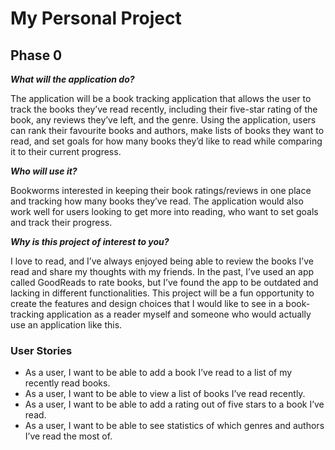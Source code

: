 # My Personal Project

## Phase 0

***What will the application do?***

The application will be a book tracking application that allows the user to track 
the books they’ve read recently, including their five-star rating of the book, 
any reviews they’ve left, and the genre. Using the application, users can 
rank their favourite books and authors, make lists of books they want to read, 
and set goals for how many books they’d like to read while comparing it to their 
current progress.

***Who will use it?***

Bookworms interested in keeping their book ratings/reviews in one place and 
tracking how many books they’ve read. The application would also work 
well for users looking to get more into reading, who want to set goals and 
track their progress.

***Why is this project of interest to you?***

I love to read, and I’ve always enjoyed being able to review the books I’ve 
read and share my thoughts with my friends. In the past, I’ve used an app called 
GoodReads to rate books, but I’ve found the app to be outdated and lacking in different 
functionalities. This project will be a fun opportunity to create the features and 
design choices that I would like to see in a book-tracking application as a reader 
myself and someone who would actually use an application like this.

### User Stories
-	As a user, I want to be able to add a book I’ve read to a list of my recently read books.
-	As a user, I want to be able to view a list of books I’ve read recently.
-	As a user, I want to be able to add a rating out of five stars to a book I’ve read.
-	As a user, I want to be able to see statistics of which genres and authors I’ve read the most of.

